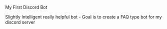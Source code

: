 My First Discord Bot

Slightly Intelligent really helpful bot - Goal is to create a FAQ type bot for my discord server

